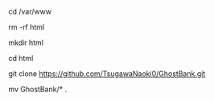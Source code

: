 cd /var/www

rm -rf html

mkdir html

cd html

git clone https://github.com/TsugawaNaoki0/GhostBank.git

mv GhostBank/* .


